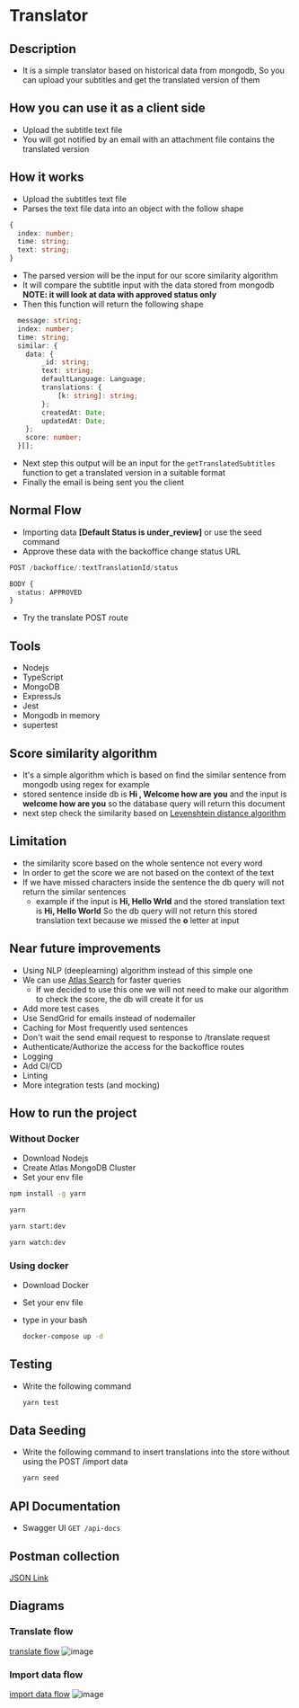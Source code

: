 # Translator 
## Description
- It is a simple translator based on historical data from mongodb, So you can upload your subtitles and get the translated version of them


## How you can use it as a client side
- Upload the subtitle text file
- You will got notified by an email with an attachment file contains the translated version
  
## How it works
- Upload the subtitles text file
- Parses the text file data into an object with the follow shape
```typescript
{
  index: number;
  time: string;
  text: string;
}
```
- The parsed version will be the input for our score similarity algorithm 
- It will compare the subtitle input with the data stored from mongodb **NOTE: it will look at data with approved status only** 
- Then this function will return the following shape

```typescript
  message: string;
  index: number;
  time: string;
  similar: {
    data: {
        _id: string;
        text: string;
        defaultLanguage: Language;
        translations: {
            [k: string]: string;
        };
        createdAt: Date;
        updatedAt: Date;
    };
    score: number;
  }[];
```
- Next step this output will be an input for the `getTranslatedSubtitles` function to get a translated version in a suitable format
- Finally the email is being sent you the client

## Normal Flow
- Importing data **[Default Status is under_review]** or use the seed command 
- Approve these data with the backoffice change status URL 
```ts
POST /backoffice/:textTranslationId/status

BODY {
  status: APPROVED
} 
```
- Try the translate POST route

## Tools
- Nodejs
- TypeScript
- MongoDB
- ExpressJs
- Jest
- Mongodb in memory
- supertest

## Score similarity algorithm
- It's a simple algorithm which is based on find the similar sentence from mongodb using regex for example 
- stored sentence inside db is
  **Hi , Welcome how are you**
and the input is **welcome how are you**
so the database query will return this document
- next step check the similarity based on [Levenshtein distance algorithm](https://en.wikipedia.org/wiki/Levenshtein_distance)

## Limitation 
- the similarity score based on the whole sentence not every word
- In order to get the score we are not based on the context of the text
- If we have missed characters inside the sentence the db query will not return the similar sentences
  - example
  if the input is **Hi, Hello Wrld** and the stored translation text is **Hi, Hello World** So the db query will not return this stored translation text because we missed the **o** letter at input

## Near future improvements 
- Using NLP (deeplearning) algorithm instead of this simple one
- We can use [Atlas Search](https://www.mongodb.com/docs/atlas/atlas-search/atlas-search-overview/) for faster queries
  - If we decided to use this one we will not need to make our algorithm to check the score, the db will create it for us
- Add more test cases
- Use SendGrid for emails instead of nodemailer
- Caching for Most frequently used sentences 
- Don't wait the send email request to response to /translate request
- Authenticate/Authorize the access for the backoffice routes
- Logging
- Add CI/CD
- Linting
- More integration tests (and mocking)

## How to run the project
### Without Docker
- Download Nodejs
- Create Atlas MongoDB Cluster
- Set your env file
```bash
npm install -g yarn
```
```bash
yarn
```
```bash
yarn start:dev
```
```bash
yarn watch:dev
```
### Using docker
- Download Docker
- Set your env file
- type in your bash

  ```bash 
  docker-compose up -d
  ```

## Testing
- Write the following command 

    ```bash
    yarn test
    ```
## Data Seeding
- Write the following command to insert translations into the store without using the POST /import data

    ```bash
    yarn seed
    ```
## API Documentation
- Swagger UI
```GET /api-docs```


## Postman collection

[JSON Link](https://www.getpostman.com/collections/a6a60b853685f8f8785a)

## Diagrams 
### Translate flow
[translate flow](https://i.ibb.co/qRHJLZv/image.png)
<img src="https://i.ibb.co/qRHJLZv/image.png" alt="image" border="0">
### Import data flow
[import data flow](https://i.ibb.co/KDj52YR/image.png)
<img src="https://i.ibb.co/KDj52YR/image.png" alt="image" border="0">